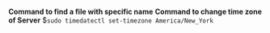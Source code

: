 **Command to find a file with specific name**
**Command to change time zone of Server**
$```sudo timedatectl set-timezone America/New_York```
